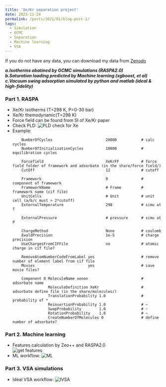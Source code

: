 ```yaml
---
title: 'Xe/Kr separation project'
date: 2023-11-24
permalink: /posts/2021/01/blog-post-1/
tags:
  - Simulation
  - GCMC
  - Separation
  - Machine learning
  - VSA
---
```


If you do not have any data, you can download my data from [Zenodo](https://doi.org/10.5281/zenodo.8312801)                   

***a.Isotherms obatined by GCMC simulations (RASPA2.0)***                   
***b.Saturation loading predicted by Machine learning (xgboost, et al)***                                                
***c.Vacuum swing adsorption simulated by python and matlab (ideal & high-fidelity)***                                                               

### Part 1. RASPA          
* Xe/Kr isotherms (T=298 K, P=0-30 bar)                   
* Xe/Kr themodynamic(T=298 K)                     
* Force field can be found from SI of Xe/Kr paper
* Check PLD:
  ![PLD check for Xe](https://github.com/sxm13/ZGBshenxiaomoCV.github.io/images/pld.jpg)
* Example:
  ```SimulationType                        MonteCarlo       # calc method
      NumberOfCycles                        20000           # calc cycles 
      NumberOfInitializationCycles          10000           # equilibration cycles
      
      Forcefield                            XeKrFF          # force field folder of framework and adsorbate (in the share/force field/)
      CutOff                                12              # cutoff
      
      Framework                             0               #  component of framework
      FrameworkName                         # Frame         # framework name (cif file)
      UnitCells                             # Unit          # unit cell (a/b/c must > 2*cutoff)
      ExternalTemperature                   298             # simu at T                       
                                                    
      ExternalPressure                      # pressure      # simu at P                 
      
      ChargeMethod                          None            # coulomb                 
      EwaldPrecision                        1e-5            # charge precision           
      UseChargesFromCIFFile                 no              # atomic charge in cif file?          
                       
      RemoveAtomNumberCodeFromLabel yes                     # remove number of element label from cif file        
      Movies                        yes                     # save movie files?                              
      
      Component 0 MoleculeName xenon                        # adsorbate name        
                  MoleculeDefinition XeKr                   # adsorbate define file (in the share/molecules/)
                  TranslationProbability 1.0                # probability of *
                  ReinsertionProbability 1.0                # ~ 
                  SwapProbability        1.0                # ~ 
                  RotationProbability    1.0                # ~ 
                  CreateNumberOfMolecules 0                 # define number of adsorbate?

### Part 2. Machine learning            
* Features calculation by Zeo++ and RASPA2.0             
![get features](https://github.com/sxm13/ZGBshenxiaomoCV.github.io/images/fea.jpg)
* ML workflow:
  ![ML](../images/ml.jpg)
### Part 3. VSA simulations
* Ideal VSA workflow:
  ![IVSA](https://github.com/sxm13/ZGBshenxiaomoCV.github.io/images/ivsa.jpg)

